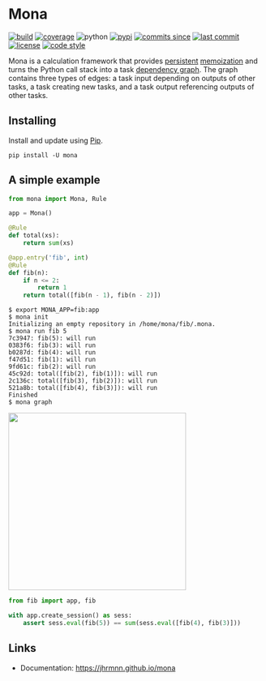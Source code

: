 # Mona

[![build](https://img.shields.io/travis/jhrmnn/mona/master.svg)](https://travis-ci.org/jhrmnn/mona)
[![coverage](https://img.shields.io/codecov/c/github/jhrmnn/mona.svg)](https://codecov.io/gh/jhrmnn/mona)
![python](https://img.shields.io/pypi/pyversions/mona.svg)
[![pypi](https://img.shields.io/pypi/v/mona.svg)](https://pypi.org/project/mona/)
[![commits since](https://img.shields.io/github/commits-since/jhrmnn/mona/latest.svg)](https://github.com/jhrmnn/mona/releases)
[![last commit](https://img.shields.io/github/last-commit/jhrmnn/mona.svg)](https://github.com/jhrmnn/mona/commits/master)
[![license](https://img.shields.io/github/license/jhrmnn/mona.svg)](https://github.com/jhrmnn/mona/blob/master/LICENSE)
[![code style](https://img.shields.io/badge/code%20style-black-202020.svg)](https://github.com/ambv/black)

Mona is a calculation framework that provides [persistent](https://en.wikipedia.org/wiki/Persistence_(computer_science)) [memoization](https://en.wikipedia.org/wiki/Memoization) and turns the Python call stack into a task [dependency graph](https://en.wikipedia.org/wiki/Dependency_graph). The graph contains three types of edges: a task input depending on outputs of other tasks, a task creating new tasks, and a task output referencing outputs of other tasks.

## Installing

Install and update using [Pip](https://pip.pypa.io/en/stable/quickstart/).

```
pip install -U mona
```

## A simple example

```python
from mona import Mona, Rule

app = Mona()

@Rule
def total(xs):
    return sum(xs)

@app.entry('fib', int)
@Rule
def fib(n):
    if n <= 2:
        return 1
    return total([fib(n - 1), fib(n - 2)])
```

```
$ export MONA_APP=fib:app
$ mona init
Initializing an empty repository in /home/mona/fib/.mona.
$ mona run fib 5
7c3947: fib(5): will run
0383f6: fib(3): will run
b0287d: fib(4): will run
f47d51: fib(1): will run
9fd61c: fib(2): will run
45c92d: total([fib(2), fib(1)]): will run
2c136c: total([fib(3), fib(2)]): will run
521a8b: total([fib(4), fib(3)]): will run
Finished
$ mona graph
```

<img src="https://raw.githubusercontent.com/jhrmnn/mona/master/docs/fib.svg?sanitize=true" alt width="350">

```python
from fib import app, fib

with app.create_session() as sess:
    assert sess.eval(fib(5)) == sum(sess.eval([fib(4), fib(3)]))
```

## Links

- Documentation: https://jhrmnn.github.io/mona

